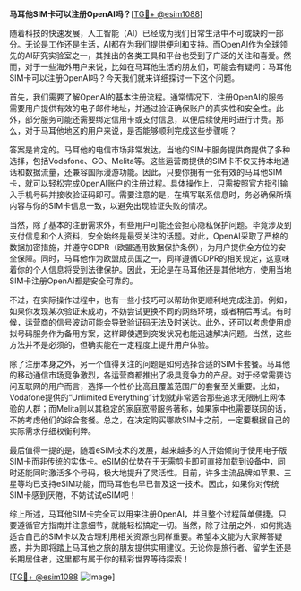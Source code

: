 **马耳他SIM卡可以注册OpenAI吗？**[[TG💪+ @esim1088](https://t.me/s/esim1088)]

随着科技的快速发展，人工智能（AI）已经成为我们日常生活中不可或缺的一部分。无论是工作还是生活，AI都在为我们提供便利和支持。而OpenAI作为全球领先的AI研究实验室之一，其推出的各类工具和平台也受到了广泛的关注和喜爱。然而，对于一些海外用户来说，比如在马耳他生活的朋友们，可能会有疑问：马耳他SIM卡可以注册OpenAI吗？今天我们就来详细探讨一下这个问题。

首先，我们需要了解OpenAI的基本注册流程。通常情况下，注册OpenAI的服务需要用户提供有效的电子邮件地址，并通过验证确保账户的真实性和安全性。此外，部分服务可能还需要绑定信用卡或支付信息，以便后续使用时进行计费。那么，对于马耳他地区的用户来说，是否能够顺利完成这些步骤呢？

答案是肯定的。马耳他的电信市场非常发达，当地的SIM卡服务提供商提供了多种选择，包括Vodafone、GO、Melita等。这些运营商提供的SIM卡不仅支持本地通话和数据流量，还兼容国际漫游功能。因此，只要你拥有一张有效的马耳他SIM卡，就可以轻松完成OpenAI账户的注册过程。具体操作上，只需按照官方指引输入手机号码并接收验证码即可。需要注意的是，在填写联系信息时，务必确保所填内容与你的SIM卡信息一致，以避免出现验证失败的情况。

当然，除了基本的注册需求外，有些用户可能还会担心隐私保护问题。毕竟涉及到支付信息和个人资料，安全始终是最受关注的话题。对此，OpenAI采取了严格的数据加密措施，并遵守GDPR（欧盟通用数据保护条例），为用户提供全方位的安全保障。同时，马耳他作为欧盟成员国之一，同样遵循GDPR的相关规定，这意味着你的个人信息将受到法律保护。因此，无论是在马耳他还是其他地方，使用当地SIM卡注册OpenAI都是安全可靠的。

不过，在实际操作过程中，也有一些小技巧可以帮助你更顺利地完成注册。例如，如果你发现某次验证未成功，不妨尝试更换不同的网络环境，或者稍后再试。有时候，运营商的信号波动可能会导致验证码无法及时送达。此外，还可以考虑使用虚拟号码服务作为备用方案，这样即使遇到突发状况也能迅速解决问题。当然，这些方法并不是必须的，但确实能在一定程度上提升用户体验。

除了注册本身之外，另一个值得关注的问题是如何选择合适的SIM卡套餐。马耳他的移动通信市场竞争激烈，各运营商都推出了极具竞争力的产品。对于经常需要访问互联网的用户而言，选择一个性价比高且覆盖范围广的套餐至关重要。比如，Vodafone提供的“Unlimited Everything”计划就非常适合那些追求无限制上网体验的人群；而Melita则以其稳定的家庭宽带服务著称，如果家中也需要联网的话，不妨考虑他们的综合套餐。总之，在决定购买哪款SIM卡之前，一定要根据自己的实际需求仔细权衡利弊。

最后值得一提的是，随着eSIM技术的发展，越来越多的人开始倾向于使用电子版SIM卡而非传统的实体卡。eSIM的优势在于无需剪卡即可直接加载到设备中，同时还能同时激活多个号码，极大地提升了灵活性。目前，许多主流品牌如苹果、三星等均已支持eSIM功能，而马耳他也早已普及这一技术。因此，如果你对传统SIM卡感到厌倦，不妨试试eSIM吧！

综上所述，马耳他SIM卡完全可以用来注册OpenAI，并且整个过程简单便捷。只要遵循官方指南并注意细节，就能轻松搞定一切。当然，除了注册之外，如何挑选适合自己的SIM卡以及合理利用相关资源也同样重要。希望本文能为大家解答疑惑，并为即将踏上马耳他之旅的朋友提供实用建议。无论你是旅行者、留学生还是长期居住者，这里都有属于你的精彩世界等待探索！

[[TG💪+ @esim1088](https://t.me/s/esim1088) ![Image](https://i.postimg.cc/4NQfJmqS/Snipaste-2025-05-13-00-14-12.png)]